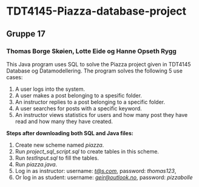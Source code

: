 # TDT4145-Piazza-database-project
## Gruppe 17
### Thomas Borge Skøien, Lotte Eide og Hanne Opseth Rygg

This Java program uses SQL to solve the Piazza project given in TDT4145 Database og Datamodellering. The program solves the following 5 use cases:

1. A user logs into the system.
2. A user makes a post belonging to a spesific folder.
3. An instructor replies to a post belonging to a specific folder.
4. A user searches for posts with a specific keyword.
5. An instructor views statistics for users and how many post they have read and how many they have created.


**Steps after downloading both SQL and Java files:**
1. Create new scheme named *piazza*.
2. Run *project_sql_script.sql* to create tables in this scheme.
3. Run *testInput.sql* to fill the tables.
4. Run *piazza.java*.
5. Log in as instructor:
username: *t@s.com*, 
password: *thomas123*,
6. Or log in as student:
username: *geir@outlook.no*,
password: *pizzabolle*